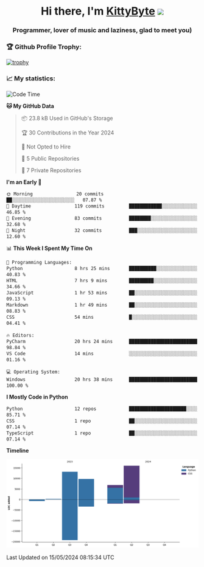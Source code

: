<h1 align="center">Hi there, I'm <a href="https://github.com/KittyByte" target="_blank">KittyByte</a> 
<img src="https://github.com/blackcater/blackcater/raw/main/images/Hi.gif" height="32"/></h1>
<h3 align="center">Programmer, lover of music and laziness, glad to meet you)</h3>



<h3>🏆 Github Profile Trophy:</h1>

[![trophy](https://github-profile-trophy.vercel.app/?username=KittyByte&theme=gruvbox)](https://github.com/ryo-ma/github-profile-trophy)

<h3>📈 My statistics:</h1>

<!--START_SECTION:waka-->
![Code Time](http://img.shields.io/badge/Code%20Time-596%20hrs%2039%20mins-blue)

**🐱 My GitHub Data** 

> 📦 23.8 kB Used in GitHub's Storage 
 > 
> 🏆 30 Contributions in the Year 2024
 > 
> 🚫 Not Opted to Hire
 > 
> 📜 5 Public Repositories 
 > 
> 🔑 7 Private Repositories 
 > 
**I'm an Early 🐤** 

```text
🌞 Morning                20 commits          ██░░░░░░░░░░░░░░░░░░░░░░░   07.87 % 
🌆 Daytime                119 commits         ████████████░░░░░░░░░░░░░   46.85 % 
🌃 Evening                83 commits          ████████░░░░░░░░░░░░░░░░░   32.68 % 
🌙 Night                  32 commits          ███░░░░░░░░░░░░░░░░░░░░░░   12.60 % 
```


📊 **This Week I Spent My Time On** 

```text
💬 Programming Languages: 
Python                   8 hrs 25 mins       ██████████░░░░░░░░░░░░░░░   40.83 % 
HTML                     7 hrs 9 mins        █████████░░░░░░░░░░░░░░░░   34.66 % 
JavaScript               1 hr 53 mins        ██░░░░░░░░░░░░░░░░░░░░░░░   09.13 % 
Markdown                 1 hr 49 mins        ██░░░░░░░░░░░░░░░░░░░░░░░   08.83 % 
CSS                      54 mins             █░░░░░░░░░░░░░░░░░░░░░░░░   04.41 % 

🔥 Editors: 
PyCharm                  20 hrs 24 mins      █████████████████████████   98.84 % 
VS Code                  14 mins             ░░░░░░░░░░░░░░░░░░░░░░░░░   01.16 % 

💻 Operating System: 
Windows                  20 hrs 38 mins      █████████████████████████   100.00 % 
```

**I Mostly Code in Python** 

```text
Python                   12 repos            █████████████████████░░░░   85.71 % 
CSS                      1 repo              ██░░░░░░░░░░░░░░░░░░░░░░░   07.14 % 
TypeScript               1 repo              ██░░░░░░░░░░░░░░░░░░░░░░░   07.14 % 
```



**Timeline**

![Lines of Code chart](https://raw.githubusercontent.com/KittyByte/KittyByte/main/assets/bar_graph.png)


 Last Updated on 15/05/2024 08:15:34 UTC
<!--END_SECTION:waka-->
